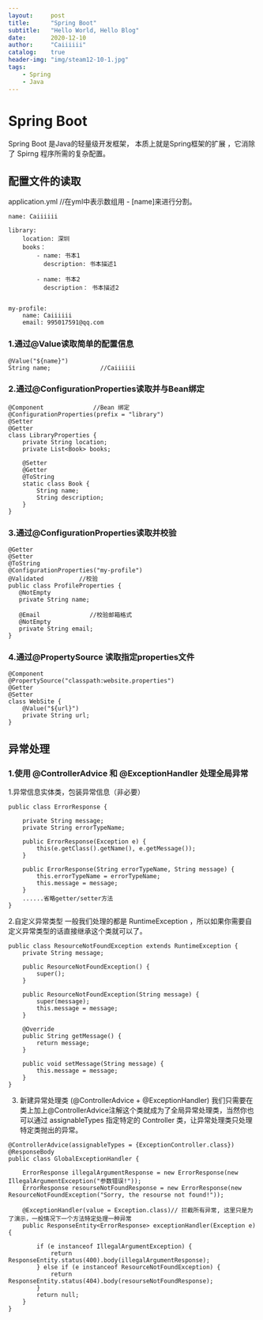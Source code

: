```yaml
---
layout:     post
title:      "Spring Boot"
subtitle:   "Hello World, Hello Blog"
date:       2020-12-10
author:     "Caiiiiii"
catalog:    true
header-img: "img/steam12-10-1.jpg"
tags:
    - Spring
    - Java  
---
```


# Spring Boot

Spring Boot 是Java的轻量级开发框架， 本质上就是Spring框架的扩展 ，它消除了 Spirng 程序所需的复杂配置。 

## 配置文件的读取

application.yml      //在yml中表示数组用 - [name]来进行分割。
```
name: Caiiiiii

library:
    location: 深圳
    books：
        - name: 书本1
          description: 书本描述1

        - name: 书本2
          description： 书本描述2


my-profile:
    name: Caiiiiii
    email: 995017591@qq.com
``` 

### 1.通过@Value读取简单的配置信息
```
@Value("${name}")
String name;              //Caiiiiii
```

### 2.通过@ConfigurationProperties读取并与Bean绑定

```
@Component              //Bean 绑定
@ConfigurationProperties(prefix = "library")
@Setter
@Getter
class LibraryProperties {
    private String location;
    private List<Book> books;

    @Setter
    @Getter
    @ToString
    static class Book {
        String name;
        String description;
    }
}
```

### 3.通过@ConfigurationProperties读取并校验
```
@Getter
@Setter
@ToString
@ConfigurationProperties("my-profile")
@Validated          //校验
public class ProfileProperties {
   @NotEmpty
   private String name;

   @Email              //校验邮箱格式
   @NotEmpty
   private String email;
}
```

### 4.通过@PropertySource 读取指定properties文件
```
@Component
@PropertySource("classpath:website.properties")
@Getter
@Setter
class WebSite {
    @Value("${url}")
    private String url;
}
```

## 异常处理 

### 1.使用 @ControllerAdvice 和 @ExceptionHandler 处理全局异常

1.异常信息实体类，包装异常信息（非必要）
```
public class ErrorResponse {

    private String message;
    private String errorTypeName;
  
    public ErrorResponse(Exception e) {
        this(e.getClass().getName(), e.getMessage());
    }

    public ErrorResponse(String errorTypeName, String message) {
        this.errorTypeName = errorTypeName;
        this.message = message;
    }
    ......省略getter/setter方法
}
```

2.自定义异常类型
一般我们处理的都是 RuntimeException ，所以如果你需要自定义异常类型的话直接继承这个类就可以了。
```
public class ResourceNotFoundException extends RuntimeException {
    private String message;

    public ResourceNotFoundException() {
        super();
    }

    public ResourceNotFoundException(String message) {
        super(message);
        this.message = message;
    }

    @Override
    public String getMessage() {
        return message;
    }

    public void setMessage(String message) {
        this.message = message;
    }
}
```

3. 新建异常处理类  (@ControllerAdvice + @ExceptionHandler)
我们只需要在类上加上@ControllerAdvice注解这个类就成为了全局异常处理类，当然你也可以通过 assignableTypes 指定特定的 Controller 类，让异常处理类只处理特定类抛出的异常。
```
@ControllerAdvice(assignableTypes = {ExceptionController.class})
@ResponseBody
public class GlobalExceptionHandler {

    ErrorResponse illegalArgumentResponse = new ErrorResponse(new IllegalArgumentException("参数错误!"));
    ErrorResponse resourseNotFoundResponse = new ErrorResponse(new ResourceNotFoundException("Sorry, the resourse not found!"));

    @ExceptionHandler(value = Exception.class)// 拦截所有异常, 这里只是为了演示，一般情况下一个方法特定处理一种异常
    public ResponseEntity<ErrorResponse> exceptionHandler(Exception e) {

        if (e instanceof IllegalArgumentException) {
            return ResponseEntity.status(400).body(illegalArgumentResponse);
        } else if (e instanceof ResourceNotFoundException) {
            return ResponseEntity.status(404).body(resourseNotFoundResponse);
        }
        return null;
    }
}
```